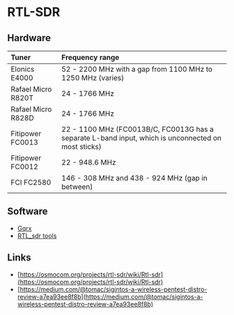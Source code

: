 # RTL-SDR

## Hardware

| Tuner | Frequency range |
| :--- | :--- |
| Elonics E4000 | 52 - 2200 MHz with a gap from 1100 MHz to 1250 MHz \(varies\) |
| Rafael Micro R820T | 24 - 1766 MHz |
| Rafael Micro R828D | 24 - 1766 MHz |
| Fitipower FC0013 | 22 - 1100 MHz \(FC0013B/C, FC0013G has a separate L-band input, which is unconnected on most sticks\) |
| Fitipower FC0012 | 22 - 948.6 MHz |
| FCI FC2580 | 146 - 308 MHz and 438 - 924 MHz \(gap in between\) |

## Software

* [Gqrx](Gqrx)
* [RTL\_sdr tools](RTL_sdr-tools)

## Links

* [https://osmocom.org/projects/rtl-sdr/wiki/Rtl-sdr](https://osmocom.org/projects/rtl-sdr/wiki/Rtl-sdr)
* [https://medium.com/@tomac/sigintos-a-wireless-pentest-distro-review-a7ea93ee8f8b](https://medium.com/@tomac/sigintos-a-wireless-pentest-distro-review-a7ea93ee8f8b)

